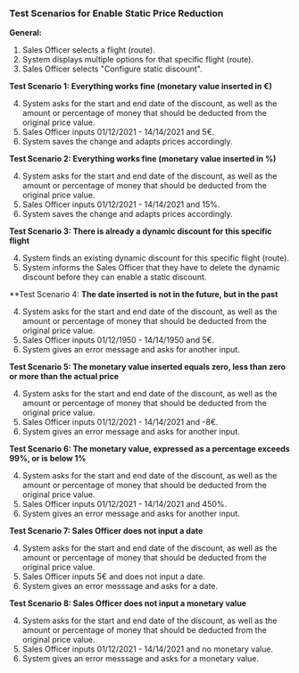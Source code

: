 ### **Test Scenarios for Enable Static Price Reduction**

**General:**

1. Sales Officer selects a flight (route).
2. System displays multiple options for that specific flight (route).
3. Sales Officer selects "Configure static discount".


**Test Scenario 1: Everything works fine (monetary value inserted in €)**

4. System asks for the start and end date of the discount, as well as the amount or percentage of money that should be deducted from the original price value.
5. Sales Officer inputs 01/12/2021 - 14/14/2021 and 5€.
6. System saves the change and adapts prices accordingly.


**Test Scenario 2: Everything works fine (monetary value inserted in %)**

4. System asks for the start and end date of the discount, as well as the amount or percentage of money that should be deducted from the original price value.
5. Sales Officer inputs 01/12/2021 - 14/14/2021 and 15%.
6. System saves the change and adapts prices accordingly.


**Test Scenario 3: There is already a dynamic discount for this specific flight**

4. System finds an existing dynamic discount for this specific flight (route).
5. System informs the Sales Officer that they have to delete the dynamic discount before they can enable a static discount.


**Test Scenario 4: **The date inserted is not in the future, but in the past**

4. System asks for the start and end date of the discount, as well as the amount or percentage of money that should be deducted from the original price value.
5. Sales Officer inputs 01/12/1950 - 14/14/1950 and 5€.
6. System gives an error message and asks for another input.


**Test Scenario 5: The monetary value inserted equals zero, less than zero or more than the actual price**

4. System asks for the start and end date of the discount, as well as the amount or percentage of money that should be deducted from the original price value.
5. Sales Officer inputs 01/12/2021 - 14/14/2021 and -8€.
6. System gives an error message and asks for another input.


**Test Scenario 6: The monetary value, expressed as a percentage exceeds 99%, or is below 1%**

4. System asks for the start and end date of the discount, as well as the amount or percentage of money that should be deducted from the original price value.
5. Sales Officer inputs 01/12/2021 - 14/14/2021 and 450%.
6. System gives an error message and asks for another input.


**Test Scenario 7: Sales Officer does not input a date**

4. System asks for the start and end date of the discount, as well as the amount or percentage of money that should be deducted from the original price value.
5. Sales Officer inputs 5€ and does not input a date.
6. System gives an error messsage and asks for a date.


**Test Scenario 8: Sales Officer does not input a monetary value**

4. System asks for the start and end date of the discount, as well as the amount or percentage of money that should be deducted from the original price value.
5. Sales Officer inputs 01/12/2021 - 14/14/2021 and no monetary value.
6. System gives an error messsage and asks for a monetary value.
